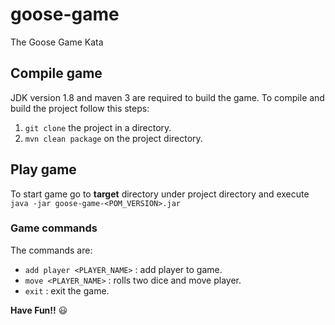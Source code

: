 # goose-game
The Goose Game Kata

## Compile game

JDK version 1.8 and maven 3 are required to build the game.
To compile and build the project follow this steps:

1. `git clone` the project in a directory.
2. `mvn clean package` on the project directory.

## Play game

To start game go to **target** directory under project directory and execute `java -jar goose-game-<POM_VERSION>.jar`

### Game commands

The commands are:

- `add player <PLAYER_NAME>` : add player to game.
- `move <PLAYER_NAME>` : rolls two dice and move player.
- `exit` : exit the game.

**Have Fun!!**  :smiley:
